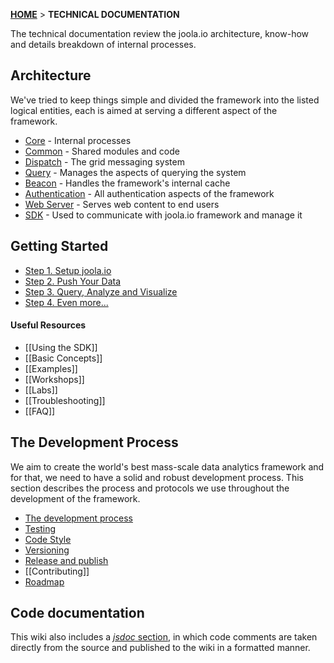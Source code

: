[**HOME**](Home) > **TECHNICAL DOCUMENTATION**

The technical documentation review the joola.io architecture, know-how and details breakdown of internal processes.

## Architecture
We've tried to keep things simple and divided the framework into the listed logical entities, each is aimed at serving a different aspect of the framework.

- [Core](The-Core-Subsystem) - Internal processes
- [Common](The-Common-Subsystem) - Shared modules and code
- [Dispatch](The-Dispatch-Subsystem) - The grid messaging system
- [Query](The-Query-Subsystem) - Manages the aspects of querying the system
- [Beacon](The-Beacon-Subsystem) - Handles the framework's internal cache
- [Authentication](The-Authentication-Subsystem) - All authentication aspects of the framework
- [Web Server](The-Webserver-Subsystem) - Serves web content to end users
- [SDK](The-SDK-Subsystem) - Used to communicate with joola.io framework and manage it

## Getting Started
- [Step 1. Setup joola.io](setting-up-joola.io)
- [Step 2. Push Your Data](pushing-data)
- [Step 3. Query, Analyze and Visualize](analytics-and-visualization)
- [Step 4. Even more...](using-joola.io)

#### Useful Resources
- [[Using the SDK]]
- [[Basic Concepts]]
- [[Examples]]
- [[Workshops]]
- [[Labs]]
- [[Troubleshooting]]
- [[FAQ]]

## The Development Process
We aim to create the world's best mass-scale data analytics framework and for that, we need to have a solid and robust development process.
This section describes the process and protocols we use throughout the development of the framework.

- [The development process](the-development-process)
- [Testing](code-testing)
- [Code Style](code-style-guidelines)
- [Versioning](versioning)
- [Release and publish](software-release-process)
- [[Contributing]]
- [Roadmap](product-roadmap)

## Code documentation
This wiki also includes a [_jsdoc_ section](code-documentation), in which code comments are taken directly from the source and published to the wiki in a formatted manner.
